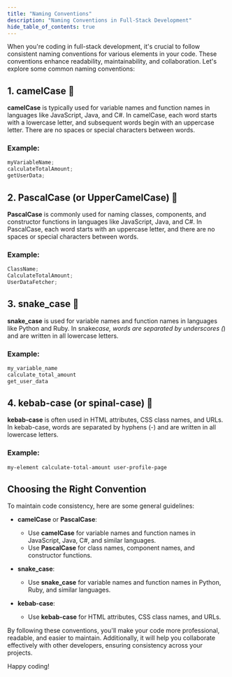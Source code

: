 ```yaml
---
title: "Naming Conventions"
description: "Naming Conventions in Full-Stack Development"
hide_table_of_contents: true
---
```


When you're coding in full-stack development, it's crucial to follow consistent naming conventions for various elements in your code. These conventions enhance readability, maintainability, and collaboration. Let's explore some common naming conventions:

## 1. camelCase 🐪

**camelCase** is typically used for variable names and function names in languages like JavaScript, Java, and C#. In camelCase, each word starts with a lowercase letter, and subsequent words begin with an uppercase letter. There are no spaces or special characters between words.

### Example:

```javascript
myVariableName;
calculateTotalAmount;
getUserData;
```

## 2. PascalCase (or UpperCamelCase) 🐫

**PascalCase** is commonly used for naming classes, components, and constructor functions in languages like JavaScript, Java, and C#. In PascalCase, each word starts with an uppercase letter, and there are no spaces or special characters between words.

### Example:

```javascript
ClassName;
CalculateTotalAmount;
UserDataFetcher;
```

## 3. snake_case 🐍

**snake_case** is used for variable names and function names in languages like Python and Ruby. In snake*case, words are separated by underscores (*) and are written in all lowercase letters.

### Example:

```python
my_variable_name
calculate_total_amount
get_user_data
```

## 4. kebab-case (or spinal-case) 🥙

**kebab-case** is often used in HTML attributes, CSS class names, and URLs. In kebab-case, words are separated by hyphens (-) and are written in all lowercase letters.

### Example:

```html
my-element calculate-total-amount user-profile-page
```

## Choosing the Right Convention

To maintain code consistency, here are some general guidelines:

- **camelCase** or **PascalCase**:

  - Use **camelCase** for variable names and function names in JavaScript, Java, C#, and similar languages.
  - Use **PascalCase** for class names, component names, and constructor functions.

- **snake_case**:

  - Use **snake_case** for variable names and function names in Python, Ruby, and similar languages.

- **kebab-case**:
  - Use **kebab-case** for HTML attributes, CSS class names, and URLs.

By following these conventions, you'll make your code more professional, readable, and easier to maintain. Additionally, it will help you collaborate effectively with other developers, ensuring consistency across your projects.

Happy coding!
